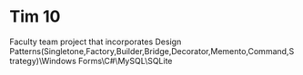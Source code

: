 # Tim 10
Faculty team project that incorporates Design Patterns(Singletone,Factory,Builder,Bridge,Decorator,Memento,Command,Strategy)\Windows Forms\C#\MySQL\SQLite
